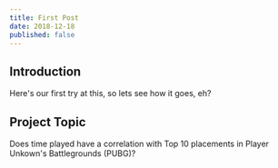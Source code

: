```yaml
---
title: First Post
date: 2018-12-18
published: false
---
```


## Introduction

Here's our first try at this, so lets see how it goes, eh?

## Project Topic

Does time played have a correlation with Top 10 placements in Player Unkown's Battlegrounds (PUBG)?
